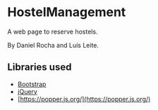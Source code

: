 # HostelManagement
A web page to reserve hostels.

By Daniel Rocha and Luís Leite.

## Libraries used
- [Bootstrap](https://getbootstrap.com/)
- [jQuery](https://jquery.com/)
- [https://popper.js.org/](https://popper.js.org/)
